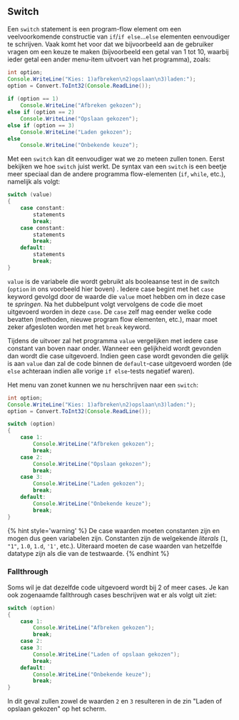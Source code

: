 ## Switch

Een ``switch`` statement is een program-flow element om een veelvoorkomende constructie van ``if``/``if else``...``else`` elementen eenvoudiger te schrijven. Vaak komt het voor dat we bijvoorbeeld aan de gebruiker vragen om een keuze te maken (bijvoorbeeld een getal van 1 tot 10, waarbij ieder getal een ander menu-item uitvoert van het programma), zoals:

```java
int option;
Console.WriteLine("Kies: 1)afbreken\n2)opslaan\n3)laden:");
option = Convert.ToInt32(Console.ReadLine());
 
if (option == 1)
    Console.WriteLine("Afbreken gekozen");
else if (option == 2)
    Console.WriteLine("Opslaan gekozen");
else if (option == 3)
    Console.WriteLine("Laden gekozen");
else
    Console.WriteLine("Onbekende keuze");

```

Met een ``switch`` kan dit eenvoudiger wat we zo meteen zullen tonen. Eerst bekijken we hoe ``switch`` juist werkt. De syntax van een ``switch`` is een beetje meer speciaal dan de andere programma flow-elementen (``if``, ``while``, etc.), namelijk als volgt:

```java
switch (value)
{
    case constant:
        statements
        break;
    case constant:
        statements
        break;
    default:
        statements
        break;
}
```

``value`` is de variabele die wordt gebruikt als booleaanse test in de switch (``option`` in ons voorbeeld hier boven) . Iedere case begint met het ``case`` keyword gevolgd door de waarde die ``value`` moet hebben om in deze case te *springen*. Na het dubbelpunt volgt vervolgens de code die moet uitgevoerd worden in deze ``case``. De ``case`` zelf mag eender welke code bevatten (methoden, nieuwe program flow elementen, etc.), maar moet zeker afgesloten worden met het ``break`` keyword.

Tijdens de uitvoer zal het programma ``value`` vergelijken met iedere case constant van boven naar onder. Wanneer een gelijkheid wordt gevonden dan wordt die case uitgevoerd. Indien geen case wordt gevonden die gelijk is aan ``value`` dan zal de code binnen de ``default``-case uitgevoerd worden (de ``else`` achteraan indien alle vorige ``if else``-tests negatief waren).

Het menu van zonet kunnen we nu herschrijven naar een ``switch``:
```java
int option;
Console.WriteLine("Kies: 1)afbreken\n2)opslaan\n3)laden:");
option = Convert.ToInt32(Console.ReadLine());

switch (option)
{
    case 1:
        Console.WriteLine("Afbreken gekozen");
        break;
    case 2:
        Console.WriteLine("Opslaan gekozen");
        break;
    case 3:
        Console.WriteLine("Laden gekozen");
        break;
    default:
        Console.WriteLine("Onbekende keuze");
        break;
}
```

{% hint style='warning' %}
De case waarden moeten constanten zijn en mogen dus geen variabelen zijn. Constanten zijn de welgekende *literals* (``1``, ``"1"``, ``1.0``, ``1.d``, ``'1'``, etc.). Uiteraard moeten de case waarden van hetzelfde datatype zijn als die van de testwaarde.
{% endhint %}

<!---{pagebreak} --->

### Fallthrough

Soms wil je dat dezelfde code uitgevoerd wordt bij 2 of meer cases. Je kan ook zogenaamde fallthrough cases beschrijven wat er als volgt uit ziet:

```java
switch (option)
{
    case 1:
        Console.WriteLine("Afbreken gekozen");
        break;
    case 2:
    case 3:
        Console.WriteLine("Laden of opslaan gekozen");
        break;
    default:
        Console.WriteLine("Onbekende keuze");
        break;
}
```

In dit geval zullen zowel de waarden ``2`` en ``3`` resulteren in de zin "Laden of opslaan gekozen" op het scherm.